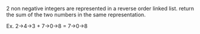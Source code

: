 2 non negative integers are represented in a reverse order linked list.
return the sum of the two numbers in the same representation.

Ex. 2->4->3 + 7->0->8 = 7->0->8
